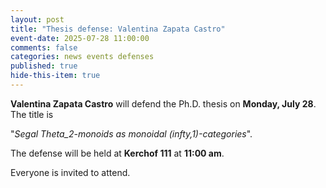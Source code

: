 ```yaml
---
layout: post
title: "Thesis defense: Valentina Zapata Castro"
event-date: 2025-07-28 11:00:00
comments: false
categories: news events defenses
published: true
hide-this-item: true
---
```


**Valentina Zapata Castro** will defend the Ph.D. thesis on **Monday, July 28**. The title is

"_Segal Theta_2-monoids as monoidal (infty,1)-categories_". 

The defense will be held at **Kerchof 111** at **11:00 am**.

Everyone is invited to attend.
